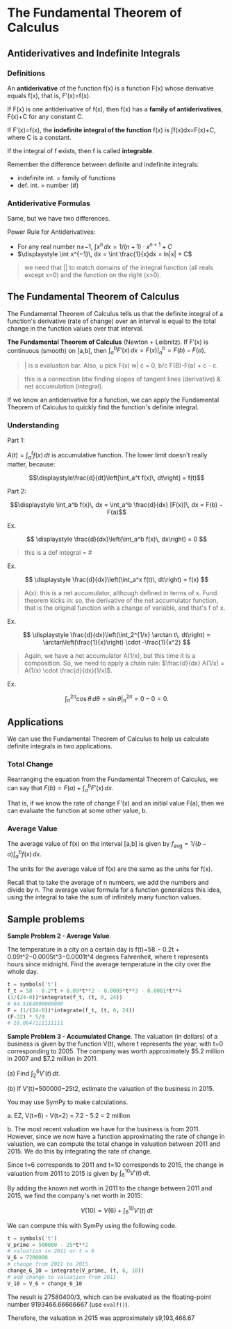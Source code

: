 # The Fundamental Theorem of Calculus

## Antiderivatives and Indefinite Integrals

### Definitions

An **antiderivative** of the function f(x) is a function F(x) whose derivative equals f(x), that is, F′(x)=f(x).

If F(x) is one antiderivative of f(x), then f(x) has a **family of antiderivatives**, F(x)+C for any constant C.

If F′(x)=f(x), the **indefinite integral of the function** f(x) is ∫f(x)dx=F(x)+C, where C is a constant. 

If the integral of f exists, then f is called **integrable**.

Remember the difference between definite and indefinite integrals:

- indefinite int. = family of functions
- def. int. = number (#)

### Antiderivative Formulas

Same, but we have two differences.

Power Rule for Antiderivatives:

- For any real number n≠−1, $\displaystyle \int x^n\, dx=1/(n+1) \cdot x^{n+1}+C$
- $\displaystyle \int x^{−1}\, dx = \int \frac{1}{x}dx = ln⁡|x| + C$

> we need that || to match domains of the integral function (all reals except x=0) and the function on the right (x>0).

## The Fundamental Theorem of Calculus

The Fundamental Theorem of Calculus tells us that the definite integral of a function's derivative (rate of change) over an interval is equal to the total change in the function values over that interval.

**The Fundamental Theorem of Calculus** (Newton + Leibnitz). If F′(x) is continuous (smooth) on [a,b], then $\displaystyle \int_a^b F′(x)\, dx = F(x) |_a^b = F(b) − F(a)$.

> | is a evaluation bar. Also, u pick F(x) w| c = 0, b/c F(B)-F(a) + c - c.

> this is a connection btw finding slopes of tangent lines (derivative) & net accumulation (integral).

If we know an antiderivative for a function, we can apply the Fundamental Theorem of Calculus to quickly find the function's definite integral.

### Understanding

Part 1:

$\displaystyle A(t) = \int_a^t f(x)\, dt$ is accumulative function. The lower limit doesn't really matter, because:

$$\displaystyle\frac{d}{dt}\left[\int_a^t f(x)\, dt\right] = f(t)$$

Part 2:

$$\displaystyle \int_a^b f(x)\, dx = \int_a^b \frac{d}{dx} [F(x)]\, dx = F(b) − F(a)$$


Ex. 

$$
\displaystyle \frac{d}{dx}\left(\int_a^b f(x)\, dx\right) = 0
$$

> this is a def integral = #

Ex.

$$
\displaystyle \frac{d}{dx}\left(\int_a^x f(t)\, dt\right) = f(x)
$$

> A(x): this is a net accumulator, although defined in terms of x. Fund. theorem kicks in: so, the derivative of the net accumulator function, that is the original function with a change of variable, and that's f of x.

Ex.

$$
\displaystyle \frac{d}{dx}\left(\int_2^{1/x} \arctan t\, dt\right) = \arctan\left(\frac{1}{x}\right) \cdot -\frac{1}{x^2}
$$

> Again, we have a net accumulator A(1/x), but this time it is a composition. So, we need to apply a chain rule: $\frac{d}{dx} A(1/x) = A(1/x) \cdot \frac{d}{dx}(1/x)$.

Ex.

$$
\displaystyle \int_\pi^{2\pi} \cos \theta\, d\theta = \sin \theta |_\pi^{2\pi} = 0 - 0 = 0.
$$

## Applications

We can use the Fundamental Theorem of Calculus to help us calculate definite integrals in two applications.

### Total Change

Rearranging the equation from the Fundamental Theorem of Calculus, we can say that $\displaystyle F(b) = F(a) + \int_a^b F′(x)\, dx$.

That is, if we know the rate of change F′(x) and an initial value F(a), then we can evaluate the function at some other value, b.

### Average Value

The average value of f(x) on the interval [a,b] is given by $\displaystyle f_{\text{avg}}=1/(b−a) \int_a^bf(x)\, dx$.

The units for the average value of f(x) are the same as the units for f(x).

Recall that to take the average of n numbers, we add the numbers and divide by n. The average value formula for a function generalizes this idea, using the integral to take the sum of infinitely many function values.

## Sample problems

**Sample Problem 2 - Average Value**. 

The temperature in a city on a certain day is f(t)=58 − 0.2t + 0.09t^2−0.0005t^3−0.0001t^4 degrees Fahrenheit, where t represents hours since midnight. Find the average temperature in the city over the whole day.

```python
t = symbols('t')
f_t = 58 - 0.2*t + 0.09*t**2 - 0.0005*t**3 - 0.0001*t**4
(1/(24-0))*integrate(f_t, (t, 0, 24))
# 64.5164800000000
F = (1/(24-0))*integrate(f_t, (t, 0, 24))
(F-32) * 5/9
# 18.0647111111111
```

**Sample Problem 3 - Accumulated Change**. The valuation (in dollars) of a business is given by the function V(t), where t represents the year, with t=0 corresponding to 2005. The company was worth approximately $5.2 million in 2007 and $7.2 million in 2011. 

(a) Find $\int_2^6 V′(t)\, dt$.

(b) If V′(t)=500000−25t2, estimate the valuation of the business in 2015.

You may use SymPy to make calculations.

a. EZ, V(t=6) - V(t=2) = 7.2 - 5.2 = 2 million

b. The most recent valuation we have for the business is from 2011. However, since we now have a function approximating the rate of change in valuation, we can compute the total change in valuation between 2011 and 2015. We do this by integrating the rate of change.

Since t=6 corresponds to 2011 and t=10 corresponds to 2015, the change in valuation from 2011 to 2015 is given by $∫_6^{10}V′(t)\, dt$.

By adding the known net worth in 2011 to the change between 2011 and 2015, we find the company's net worth in 2015:

$$V(10)=V(6)+\int_6^{10}V′(t)\, dt$$

We can compute this with SymPy using the following code.

```python
t = symbols('t')
V_prime = 500000 - 25*t**2
# valuation in 2011 or t = 6 
V_6 = 7200000 
# change from 2011 to 2015 
change_6_10 = integrate(V_prime, (t, 6, 10)) 
# add change to valuation from 2011 
V_10 = V_6 + change_6_10
```

The result is 27580400/3, which can be evaluated as the floating-point number 9193466.66666667 (use `evalf()`).

Therefore, the valuation in 2015 was approximately `$`9,193,466.67

